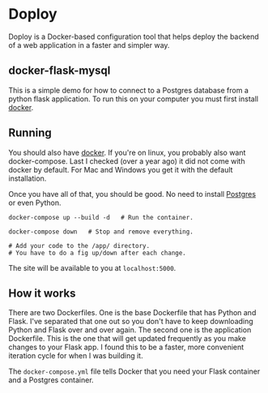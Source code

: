 # Doploy
Doploy is a Docker-based configuration tool that helps 
deploy the backend of a web application in a faster and simpler way.

## docker-flask-mysql

This is a simple demo for how to connect to a Postgres database from a python flask application. To run this on your computer you must first install [docker](https://docs.docker.com/engine/installation/).

## Running

You should also have [docker](https://docs.docker.com/install/). If you're on linux, you probably also want docker-compose. Last I checked (over a year ago) it did not come with docker by default. For Mac and Windows you get it with the default installation.

Once you have all of that, you should be good. No need to install [Postgres](https://www.postgresql.org/) or even Python.

```
docker-compose up --build -d   # Run the container.

docker-compose down   # Stop and remove everything.

# Add your code to the /app/ directory.
# You have to do a fig up/down after each change.
```

The site will be available to you at `localhost:5000`.

## How it works

There are two Dockerfiles. One is the base Dockerfile that has Python and Flask. I've separated that one out so you don't have to keep downloading Python and Flask over and over again. The second one is the application Dockerfile. This is the one that will get updated frequently as you make changes to your Flask app. I found this to be a faster, more convenient iteration cycle for when I was building it.

The `docker-compose.yml` file tells Docker that you need your Flask container and a Postgres container.
